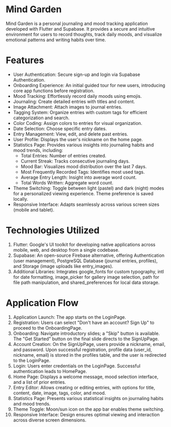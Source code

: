 # Mind Garden
Mind Garden is a personal journaling and mood tracking application developed with Flutter and Supabase. It provides a secure and intuitive environment for users to record thoughts, track daily moods, and visualize emotional patterns and writing habits over time.

# Features
- User Authentication: Secure sign-up and login via Supabase Authentication.
- Onboarding Experience: An initial guided tour for new users, introducing core app functions before registration.
- Mood Tracking: Effortlessly record daily moods using emojis.
- Journaling: Create detailed entries with titles and content.
- Image Attachment: Attach images to journal entries.
- Tagging System: Organize entries with custom tags for efficient categorization and search.
- Color Coding: Assign colors to entries for visual organization.
- Date Selection: Choose specific entry dates.
- Entry Management: View, edit, and delete past entries.
- User Profile: Displays the user's nickname on the home page.
- Statistics Page: Provides various insights into journaling habits and mood trends, including:
  - Total Entries: Number of entries created.
  - Current Streak: Tracks consecutive journaling days.
  - Mood Bar: Visualizes mood distribution over the last 7 days.
  - Most Frequently Recorded Tags: Identifies most used tags.
  - Average Entry Length: Insight into average word count.
  - Total Words Written: Aggregate word count.
- Theme Switching: Toggle between light (pastel) and dark (night) modes for a personalized viewing experience. Theme preference is saved locally.
- Responsive Interface: Adapts seamlessly across various screen sizes (mobile and tablet).

# Technologies Utilized
1. Flutter: Google's UI toolkit for developing native applications across mobile, web, and desktop from a single codebase.
2. Supabase: An open-source Firebase alternative, offering Authentication (user management), PostgreSQL Database (journal entries, profiles), and Storage (image uploads like entry_images).
3. Additional Libraries: Integrates google_fonts for custom typography, intl for date formatting, image_picker for gallery image selection, path for file path manipulation, and shared_preferences for local data storage.

# Application Flow
1. Application Launch: The app starts on the LoginPage.
2. Registration: Users can select "Don't have an account? Sign Up" to proceed to the OnboardingPage.
3. Onboarding: Navigate introductory slides; a "Skip" button is available. The "Get Started" button on the final slide directs to the SignUpPage.
4. Account Creation: On the SignUpPage, users provide a nickname, email, and password. Upon successful registration, profile     data (user_id, nickname, email) is stored in the profiles table, and the user is redirected to the LoginPage.
5. Login: Users enter credentials on the LoginPage. Successful authentication leads to HomePage.
6. Home Page: Displays a welcome message, mood selection interface, and a list of prior entries.
7. Entry Editor: Allows creating or editing entries, with options for title, content, date, image, tags, color, and mood.
8. Statistics Page: Presents various statistical insights on journaling habits and mood trends.
9. Theme Toggle: Moon/sun icon on the app bar enables theme switching.
10. Responsive Interface: Design ensures optimal viewing and interaction across diverse screen dimensions.
